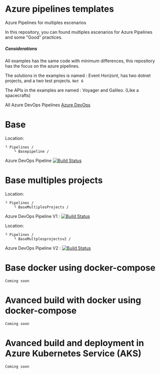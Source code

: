 # Azure pipelines templates
Azure Pipelines for multiples escenarios

In this repository, you can found multiples escenarios for Azure Pipelines and some "Good" practices.

##### Considerations
All examples has the same code with minimum differences, this repository has the focus on the azure pipelines.

The solutions in the examples is named : Event Horizont, has two dotnet projects, and a two test projects. `Net 6`

The APIs in the examples are named : Voyager and Galileo.
(Like a spacecrafts)


All Azure DevOps Pipelines [Azure DevOps](https://dev.azure.com/wistercorp/azure-pipelines/_build)

# Base
Location: 
```
└ Pipelines /
    └ Basepipeline /
```
Azure DevOps Pipeline [![Build Status](https://dev.azure.com/wistercorp/azure-pipelines/_apis/build/status/BasePipeline?branchName=develop)](https://dev.azure.com/wistercorp/azure-pipelines/_build/latest?definitionId=45&branchName=develop)
# Base multiples projects
Location: 
```
└ Pipelines /
    └ BaseMultiplesProjects /
``` 

Azure DevOps Pipeline  V1 :  [![Build Status](https://dev.azure.com/wistercorp/azure-pipelines/_apis/build/status/BasePipelineMultiplePro?branchName=develop)](https://dev.azure.com/wistercorp/azure-pipelines/_build/latest?definitionId=46&branchName=develop)

Location: 
```
└ Pipelines /
    └ BaseMultplesprojectsv2 /
```

Azure DevOps Pipeline  V2 : [![Build Status](https://dev.azure.com/wistercorp/azure-pipelines/_apis/build/status/BasePipelineMultipleProV2?branchName=develop)](https://dev.azure.com/wistercorp/azure-pipelines/_build/latest?definitionId=47&branchName=develop)

# Base docker using docker-compose
`Coming soon`
# Avanced build with docker using docker-compose
`Coming soon`
# Avanced build and deployment in Azure Kubernetes Service (AKS)
`Coming soon`